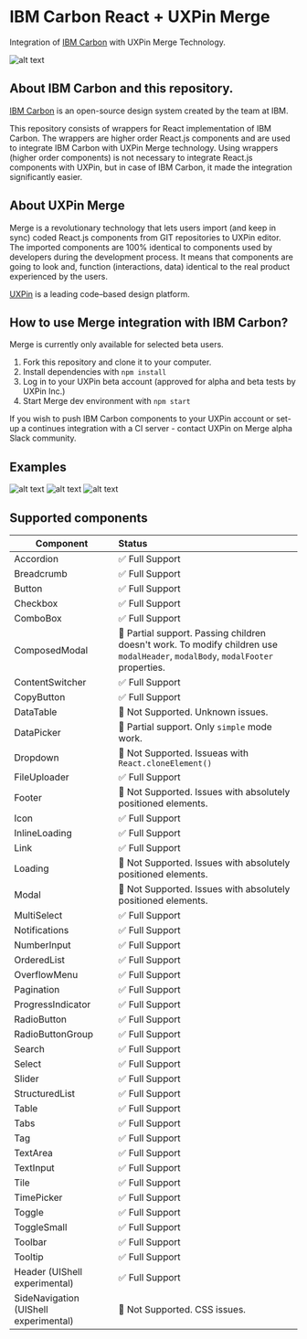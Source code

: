 # IBM Carbon React + UXPin Merge
Integration of [IBM Carbon](https://github.com/IBM/carbon-components-react) with UXPin Merge Technology.

![alt text](https://github.com/uxpin-merge/carbon-merge/blob/master/img/header.png "IBM Carbon in UXPin")

## About IBM Carbon and this repository.

[IBM Carbon](https://www.carbondesignsystem.com/) is an open-source design system created by the team at IBM. 

This repository consists of wrappers for React implementation of IBM Carbon. The wrappers are higher order React.js components and are used to integrate IBM Carbon with UXPin Merge technology.
Using wrappers (higher order components) is not necessary to integrate React.js components with UXPin, but in case of IBM Carbon, it made the integration significantly easier.


## About UXPin Merge

Merge is a revolutionary technology that lets users import (and keep in sync) coded React.js components from GIT repositories to UXPin editor. 
The imported components are 100% identical to components used by developers during the development process. 
It means that components are going to look and, function (interactions, data) identical to the real product experienced by the users. 

[UXPin](http://uxpin.com) is a leading code–based design platform.

## How to use Merge integration with IBM Carbon?

Merge is currently only available for selected beta users.

1. Fork this repository and clone it to your computer.
2. Install dependencies with `npm install`
3. Log in to your UXPin beta account (approved for alpha and beta tests by UXPin Inc.)
4. Start Merge dev environment with `npm start`

If you wish to push IBM Carbon components to your UXPin account or set-up a continues integration with a CI server - contact UXPin on Merge alpha Slack community.


## Examples

![alt text](https://github.com/uxpin-merge/carbon-merge/blob/master/img/ibmcarbon_merge.gif "IBM Carbon in UXPin")
![alt text](https://github.com/uxpin-merge/carbon-merge/blob/master/img/ibm_carbon_button_dropdown.gif "IBM Carbon Dropdown in UXPin")
![alt text](https://github.com/uxpin-merge/carbon-merge/blob/master/img/ibm_carbon_table.gif "IBM Carbon Table in UXPin")

## Supported components

| Component     | Status|
| ------------- |:-----|
| Accordion | ✅ Full Support |
| Breadcrumb | ✅ Full Support |
| Button | ✅ Full Support |
| Checkbox | ✅ Full Support |
| ComboBox | ✅ Full Support |
| ComposedModal | 🔶 Partial support. Passing children doesn't work. To modify children use `modalHeader`, `modalBody`, `modalFooter` properties. |
| ContentSwitcher | ✅ Full Support |
| CopyButton | ✅ Full Support |
| DataTable | 🔻 Not Supported. Unknown issues.|
| DataPicker | 🔶 Partial support. Only `simple` mode work. |
| Dropdown | 🔻 Not Supported. Issueas with `React.cloneElement()` |
| FileUploader | ✅ Full Support |
| Footer | 🔻 Not Supported. Issues with absolutely positioned elements. |
| Icon | ✅ Full Support |
| InlineLoading | ✅ Full Support |
| Link | ✅ Full Support |
| Loading | 🔻 Not Supported. Issues with absolutely positioned elements. |
| Modal | 🔻 Not Supported. Issues with absolutely positioned elements. |
| MultiSelect | ✅ Full Support |
| Notifications | ✅ Full Support |
| NumberInput | ✅ Full Support |
| OrderedList | ✅ Full Support |
| OverflowMenu | ✅ Full Support |
| Pagination | ✅ Full Support |
| ProgressIndicator | ✅ Full Support |
| RadioButton | ✅ Full Support |
| RadioButtonGroup | ✅ Full Support |
| Search | ✅ Full Support |
| Select | ✅ Full Support |
| Slider | ✅ Full Support |
| StructuredList | ✅ Full Support |
| Table | ✅ Full Support |
| Tabs | ✅ Full Support |
| Tag | ✅ Full Support |
| TextArea | ✅ Full Support |
| TextInput | ✅ Full Support |
| Tile | ✅ Full Support |
| TimePicker | ✅ Full Support |
| Toggle | ✅ Full Support |
| ToggleSmall | ✅ Full Support |
| Toolbar | ✅ Full Support |
| Tooltip | ✅ Full Support |
| Header (UIShell experimental) | ✅ Full Support |
| SideNavigation (UIShell experimental) | 🔻 Not Supported. CSS issues. |

